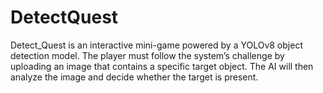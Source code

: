 # DetectQuest
Detect_Quest is an interactive mini-game powered by a YOLOv8 object detection model. The player must follow the system’s challenge by uploading an image that contains a specific target object. The AI will then analyze the image and decide whether the target is present.
